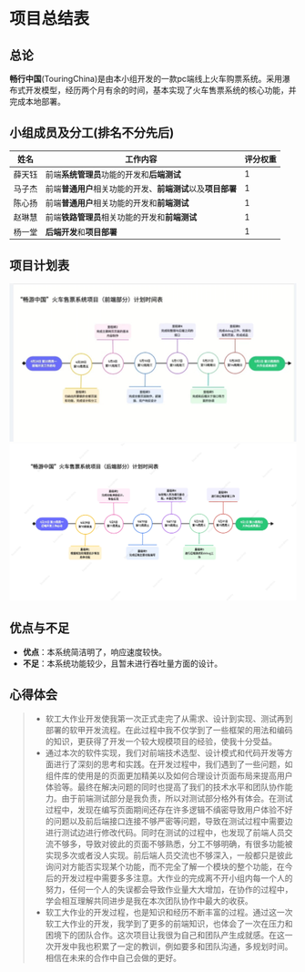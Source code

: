 # 项目总结表

## 总论

**畅行中国**(TouringChina)是由本小组开发的一款pc端线上火车购票系统。采用瀑布式开发模型，经历两个月有余的时间，基本实现了火车售票系统的核心功能，并完成本地部署。

## 小组成员及分工(排名不分先后)

|姓名|工作内容|评分权重|
|---|---|---|
|薛天钰|前端**系统管理员**功能的开发和**后端测试**|1|
|马子杰|前端**普通用户**相关功能的开发、**前端测试**以及**项目部署**|1|
|陈心扬|前端**普通用户**相关功能的开发和**前端测试**|1|
|赵琳慧|前端**铁路管理员**相关功能的开发和**前端测试**|1|
|杨一堂|**后端开发**和**项目部署**|1|

## 项目计划表

![](img/1.jpg)
![](img/2.jpg)

## 优点与不足

- **优点**：本系统简洁明了，响应速度较快。
- **不足**：本系统功能较少，且暂未进行吞吐量方面的设计。

## 心得体会

> - 软工大作业开发使我第一次正式走完了从需求、设计到实现、测试再到部署的软甲开发流程。在此过程中我不仅学到了一些框架的用法和编码的知识，更获得了开发一个较大规模项目的经验，使我十分受益。
> - 通过本次的软件实现，我们对前端技术选型、设计模式和代码开发等方面进行了深刻的思考和实践。在开发过程中，我们遇到了一些问题，如组件库的使用是的页面更加精美以及如何合理设计页面布局来提高用户体验等。最终在解决问题的同时也提高了我们的技术水平和团队协作能力。由于前端测试部分是我负责，所以对测试部分格外有体会。在测试过程中，发现在编写页面期间还存在许多逻辑不缜密导致用户体验不好的问题以及前后端接口连接不够严密等问题，导致在测试过程中需要边进行测试边进行修改代码。同时在测试的过程中，也发现了前端人员交流不够多，导致对彼此的页面不够熟悉，分工不够明确，有很多功能被实现多次或者没人实现。前后端人员交流也不够深入，一般都只是彼此询问对方能否实现某个功能，而不完全了解一个模块的整个功能，在今后的开发过程中需要多多注意。大作业的完成离不开小组内每一个人的努力，任何一个人的失误都会导致作业量大大增加，在协作的过程中，学会相互理解共同进步是我在本次团队协作中最大的收获。
> - 软工大作业的开发过程，也是知识和经历不断丰富的过程。通过这一次软工大作业的开发，我学到了更多的前端知识，也体会了一次在压力和困境下的团队合作。这次项目让我很为自己和团队产生成就感。在这一次开发中我也积累了一定的教训，例如要多和团队沟通，多规划时间。相信在未来的合作中自己会做的更好。

